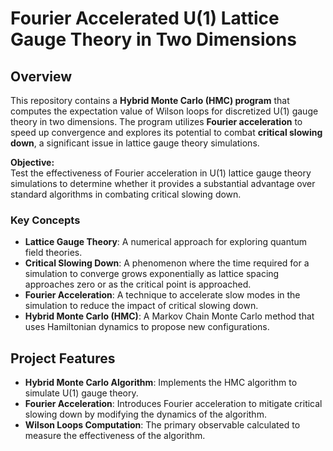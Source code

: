 # **Fourier Accelerated U(1) Lattice Gauge Theory in Two Dimensions**


## **Overview**
This repository contains a **Hybrid Monte Carlo (HMC) program** that computes the expectation value of Wilson loops for discretized U(1) gauge theory in two dimensions. The program utilizes **Fourier acceleration** to speed up convergence and explores its potential to combat **critical slowing down**, a significant issue in lattice gauge theory simulations.

**Objective:**  
Test the effectiveness of Fourier acceleration in U(1) lattice gauge theory simulations to determine whether it provides a substantial advantage over standard algorithms in combating critical slowing down.

### **Key Concepts**
- **Lattice Gauge Theory**: A numerical approach for exploring quantum field theories.
- **Critical Slowing Down**: A phenomenon where the time required for a simulation to converge grows exponentially as lattice spacing approaches zero or as the critical point is approached.
- **Fourier Acceleration**: A technique to accelerate slow modes in the simulation to reduce the impact of critical slowing down.
- **Hybrid Monte Carlo (HMC)**: A Markov Chain Monte Carlo method that uses Hamiltonian dynamics to propose new configurations.

## **Project Features**
- **Hybrid Monte Carlo Algorithm**: Implements the HMC algorithm to simulate U(1) gauge theory.
- **Fourier Acceleration**: Introduces Fourier acceleration to mitigate critical slowing down by modifying the dynamics of the algorithm.
- **Wilson Loops Computation**: The primary observable calculated to measure the effectiveness of the algorithm.
